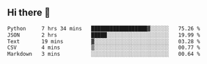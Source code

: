 ## Hi there 👋

<!--START_SECTION:waka-->

```txt
Python     7 hrs 34 mins   ██████████████████▓░░░░░░   75.26 %
JSON       2 hrs           █████░░░░░░░░░░░░░░░░░░░░   19.99 %
Text       19 mins         ▓░░░░░░░░░░░░░░░░░░░░░░░░   03.28 %
CSV        4 mins          ▒░░░░░░░░░░░░░░░░░░░░░░░░   00.77 %
Markdown   3 mins          ░░░░░░░░░░░░░░░░░░░░░░░░░   00.64 %
```

<!--END_SECTION:waka-->

<!--
**OliverShang/OliverShang** is a ✨ _special_ ✨ repository because its `README.md` (this file) appears on your GitHub profile.

Here are some ideas to get you started:

- 🔭 I’m currently working on ...
- 🌱 I’m currently learning ...
- 👯 I’m looking to collaborate on ...
- 🤔 I’m looking for help with ...
- 💬 Ask me about ...
- 📫 How to reach me: ...
- 😄 Pronouns: ...
- ⚡ Fun fact: ...
-->
